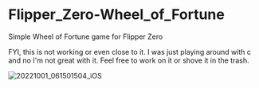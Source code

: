 # Flipper_Zero-Wheel_of_Fortune
Simple Wheel of Fortune game for Flipper Zero

FYI, this is not working or even close to it. I was just playing around with c and no I'm not great with it.
Feel free to work on it or shove it in the trash.

![20221001_061501504_iOS](https://user-images.githubusercontent.com/57732082/235508803-d6cf7035-46e1-48f9-884a-735eb2c1101d.jpg)
